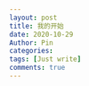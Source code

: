 ```yaml
---
layout: post
title: 我的开始
date: 2020-10-29
Author: Pin
categories: 
tags: [Just write]
comments: true
--- 
```


